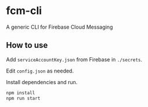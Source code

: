 # fcm-cli

A generic CLI for Firebase Cloud Messaging

## How to use

Add `serviceAccountKey.json` from Firebase in `./secrets`.

Edit `config.json` as needed.

Install dependencies and run.

```bash
npm install
npm run start
```

